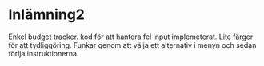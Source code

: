 # Inlämning2
Enkel budget tracker. kod för att hantera fel input implemeterat. Lite färger för att tydliggöring. Funkar genom att välja ett alternativ i menyn och sedan förlja instruktionerna.

